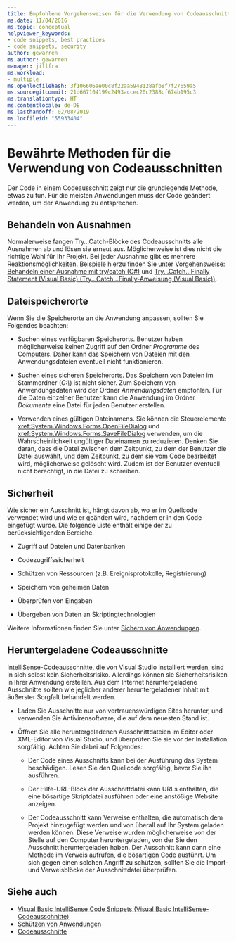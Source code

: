 ```yaml
---
title: Empfohlene Vorgehensweisen für die Verwendung von Codeausschnitten
ms.date: 11/04/2016
ms.topic: conceptual
helpviewer_keywords:
- code snippets, best practices
- code snippets, security
author: gewarren
ms.author: gewarren
manager: jillfra
ms.workload:
- multiple
ms.openlocfilehash: 3f106606ae00c8f22aa5948128afb8f7f27659a5
ms.sourcegitcommit: 21d667104199c2493accec20c2388cf674b195c3
ms.translationtype: HT
ms.contentlocale: de-DE
ms.lasthandoff: 02/08/2019
ms.locfileid: "55933404"
---
```

# <a name="best-practices-for-using-code-snippets"></a>Bewährte Methoden für die Verwendung von Codeausschnitten

Der Code in einem Codeausschnitt zeigt nur die grundlegende Methode, etwas zu tun. Für die meisten Anwendungen muss der Code geändert werden, um der Anwendung zu entsprechen.

## <a name="handling-exceptions"></a>Behandeln von Ausnahmen

Normalerweise fangen Try…Catch-Blöcke des Codeausschnitts alle Ausnahmen ab und lösen sie erneut aus. Möglicherweise ist dies nicht die richtige Wahl für Ihr Projekt. Bei jeder Ausnahme gibt es mehrere Reaktionsmöglichkeiten. Beispiele hierzu finden Sie unter [Vorgehensweise: Behandeln einer Ausnahme mit try/catch (C#)](/dotnet/csharp/programming-guide/exceptions/how-to-handle-an-exception-using-try-catch) und [Try...Catch...Finally Statement (Visual Basic) (Try...Catch...Finally-Anweisung (Visual Basic))](/dotnet/visual-basic/language-reference/statements/try-catch-finally-statement).

## <a name="file-locations"></a>Dateispeicherorte

Wenn Sie die Speicherorte an die Anwendung anpassen, sollten Sie Folgendes beachten:

- Suchen eines verfügbaren Speicherorts. Benutzer haben möglicherweise keinen Zugriff auf den Ordner *Programme* des Computers. Daher kann das Speichern von Dateien mit den Anwendungsdateien eventuell nicht funktionieren.

- Suchen eines sicheren Speicherorts. Das Speichern von Dateien im Stammordner (*C:\\*) ist nicht sicher. Zum Speichern von Anwendungsdaten wird der Ordner *Anwendungsdaten* empfohlen. Für die Daten einzelner Benutzer kann die Anwendung im Ordner *Dokumente* eine Datei für jeden Benutzer erstellen.

- Verwenden eines gültigen Dateinamens. Sie können die Steuerelemente <xref:System.Windows.Forms.OpenFileDialog> und <xref:System.Windows.Forms.SaveFileDialog> verwenden, um die Wahrscheinlichkeit ungültiger Dateinamen zu reduzieren. Denken Sie daran, dass die Datei zwischen dem Zeitpunkt, zu dem der Benutzer die Datei auswählt, und dem Zeitpunkt, zu dem sie vom Code bearbeitet wird, möglicherweise gelöscht wird. Zudem ist der Benutzer eventuell nicht berechtigt, in die Datei zu schreiben.

## <a name="security"></a>Sicherheit

Wie sicher ein Ausschnitt ist, hängt davon ab, wo er im Quellcode verwendet wird und wie er geändert wird, nachdem er in den Code eingefügt wurde. Die folgende Liste enthält einige der zu berücksichtigenden Bereiche.

- Zugriff auf Dateien und Datenbanken

- Codezugriffssicherheit

- Schützen von Ressourcen (z.B. Ereignisprotokolle, Registrierung)

- Speichern von geheimen Daten

- Überprüfen von Eingaben

- Übergeben von Daten an Skriptingtechnologien

Weitere Informationen finden Sie unter [Sichern von Anwendungen](../ide/securing-applications.md).

## <a name="downloaded-code-snippets"></a>Heruntergeladene Codeausschnitte

IntelliSense-Codeausschnitte, die von Visual Studio installiert werden, sind in sich selbst kein Sicherheitsrisiko. Allerdings können sie Sicherheitsrisiken in Ihrer Anwendung erstellen. Aus dem Internet heruntergeladene Ausschnitte sollten wie jeglicher anderer heruntergeladener Inhalt mit äußerster Sorgfalt behandelt werden.

- Laden Sie Ausschnitte nur von vertrauenswürdigen Sites herunter, und verwenden Sie Antivirensoftware, die auf dem neuesten Stand ist.

- Öffnen Sie alle heruntergeladenen Ausschnittdateien im Editor oder XML-Editor von Visual Studio, und überprüfen Sie sie vor der Installation sorgfältig. Achten Sie dabei auf Folgendes:

    - Der Code eines Ausschnitts kann bei der Ausführung das System beschädigen. Lesen Sie den Quellcode sorgfältig, bevor Sie ihn ausführen.

    - Der Hilfe-URL-Block der Ausschnittdatei kann URLs enthalten, die eine bösartige Skriptdatei ausführen oder eine anstößige Website anzeigen.

    - Der Codeausschnitt kann Verweise enthalten, die automatisch dem Projekt hinzugefügt werden und von überall auf Ihr System geladen werden können. Diese Verweise wurden möglicherweise von der Stelle auf den Computer heruntergeladen, von der Sie den Ausschnitt heruntergeladen haben. Der Ausschnitt kann dann eine Methode im Verweis aufrufen, die bösartigen Code ausführt. Um sich gegen einen solchen Angriff zu schützen, sollten Sie die Import- und Verweisblöcke der Ausschnittdatei überprüfen.

## <a name="see-also"></a>Siehe auch

- [Visual Basic IntelliSense Code Snippets (Visual Basic IntelliSense-Codeausschnitte)](/dotnet/visual-basic/developing-apps/using-ide/intellisense-code-snippets)
- [Schützen von Anwendungen](../ide/securing-applications.md)
- [Codeausschnitte](../ide/code-snippets.md)